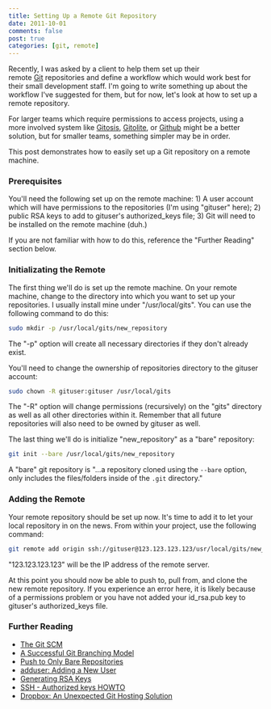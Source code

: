 ```yaml
--- 
title: Setting Up a Remote Git Repository
date: 2011-10-01
comments: false
post: true
categories: [git, remote]
---
```

Recently, I was asked by a client to help them set up their remote [Git](http://git-scm.com/) repositories and define a workflow which would work best for their small development staff. I'm going to write something up about the workflow I've suggested for them, but for now, let's look at how to set up a remote repository.

For larger teams which require permissions to access projects, using a more involved system like [Gitosis](http://wiki.dreamhost.com/Gitosis), [Gitolite](https://github.com/sitaramc/gitolite), or [Github](http://github.com) might be a better solution, but for smaller teams, something simpler may be in order.

This post demonstrates how to easily set up a Git repository on a remote machine.

### Prerequisites
You'll need the following set up on the remote machine: 1) A user account which will have permissions to the repositories (I'm using "gituser" here); 2) public RSA keys to add to gituser's authorized_keys file; 3) Git will need to be installed on the remote machine (duh.)

If you are not familiar with how to do this, reference the "Further Reading" section below.

### Initializating the Remote
The first thing we'll do is set up the remote machine. On your remote machine, change to the directory into which you want to set up your repositories. I usually install mine under "/usr/local/gits". You can use the following command to do this:

``` bash
sudo mkdir -p /usr/local/gits/new_repository
```

The "-p" option will create all necessary directories if they don't already exist.

You'll need to change the ownership of repositories directory to the gituser account:

``` bash
sudo chown -R gituser:gituser /usr/local/gits
```

The "-R" option will change permissions (recursively) on the "gits" directory as well as all other directories within it. Remember that all future repositories will also need to be owned by gituser as well.

The last thing we'll do is initialize "new_repository" as a "bare" repository:

``` bash
git init --bare /usr/local/gits/new_repository
```

A "bare" git repository is "...a repository cloned using the `--bare` option, only includes the files/folders inside of the `.git` directory."

### Adding the Remote
Your remote repository should be set up now. It's time to add it to let your local repository in on the news. From within your project, use the following command:

``` bash
git remote add origin ssh://gituser@123.123.123.123/usr/local/gits/new_repository
```

"123.123.123.123" will be the IP address of the remote server.

At this point you should now be able to push to, pull from, and clone the new remote repository. If you experience an error here, it is likely because of a permissions problem or you have not added your id_rsa.pub key to gituser's authorized_keys file.

### Further Reading
* [The Git SCM](http://git-scm.com)
* [A Successful Git Branching Model](http://nvie.com/posts/a-successful-git-branching-model/)
* [Push to Only Bare Repositories](http://gitready.com/advanced/2009/02/01/push-to-only-bare-repositories.html)
* [adduser: Adding a New User](http://www.linuxheadquarters.com/howto/basic/adduser.shtml)
* [Generating RSA Keys](https://help.ubuntu.com/community/SSH/OpenSSH/Keys#Generating_RSA_Keys)
* [SSH - Authorized keys HOWTO](http://www.eng.cam.ac.uk/help/jpmg/ssh/authorized_keys_howto.html)
* [Dropbox: An Unexpected Git Hosting Solution](http://samullen.posterous.com/dropbox-an-unexpected-git-hosting-solution)
